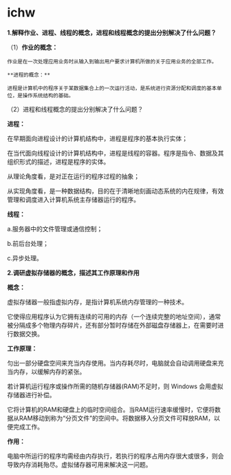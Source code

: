 # ichw

**1.解释作业、进程、线程的概念，进程和线程概念的提出分别解决了什么问题？**

（1）**作业的概念：**

    作业是在一次处理应用业务时从输入到输出用户要求计算机所做的关于应用业务的全部工作。

    **进程的概念：**

    进程是计算机中的程序关于某数据集合上的一次运行活动，是系统进行资源分配和调度的基本单位，是操作系统结构的基础。

（2）进程和线程概念的提出分别解决了什么问题？

**进程：**

在早期面向进程设计的计算机结构中，进程是程序的基本执行实体；

在当代面向线程设计的计算机结构中，进程是线程的容器。程序是指令、数据及其组织形式的描述，进程是程序的实体。

从理论角度看，是对正在运行的程序过程的抽象；

从实现角度看，是一种数据结构，目的在于清晰地刻画动态系统的内在规律，有效管理和调度进入计算机系统主存储器运行的程序。

**线程：**

a.服务器中的文件管理或通信控制；

b.前后台处理；

c.异步处理。

**2.调研虚拟存储器的概念，描述其工作原理和作用**

**概念：**

虚拟存储器一般指虚拟内存，是指计算机系统内存管理的一种技术。

它使得应用程序认为它拥有连续的可用的内存（一个连续完整的地址空间），通常被分隔成多个物理内存碎片，还有部分暂时存储在外部磁盘存储器上，在需要时进行数据交换。

**工作原理：**

匀出一部分硬盘空间来充当内存使用。当内存耗尽时，电脑就会自动调用硬盘来充当内存，以缓解内存的紧张。

若计算机运行程序或操作所需的随机存储器(RAM)不足时，则 Windows 会用虚拟存储器进行补偿。

它将计算机的RAM和硬盘上的临时空间组合。当RAM运行速率缓慢时，它便将数据从RAM移动到称为“分页文件”的空间中。将数据移入分页文件可释放RAM，以便完成工作。

**作用：**

电脑中所运行的程序均需经由内存执行，若执行的程序占用内存很大或很多，则会导致内存消耗殆尽。虚拟储存器可用来解决这一问题。






